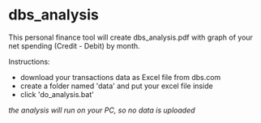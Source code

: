# dbs_analysis

This personal finance tool will create dbs_analysis.pdf with graph of your net spending (Credit - Debit) by month.

Instructions:
- download your transactions data as Excel file from dbs.com
- create a folder named 'data' and put your excel file inside
- click 'do_analysis.bat'

*the analysis will run on your PC, so no data is uploaded*
